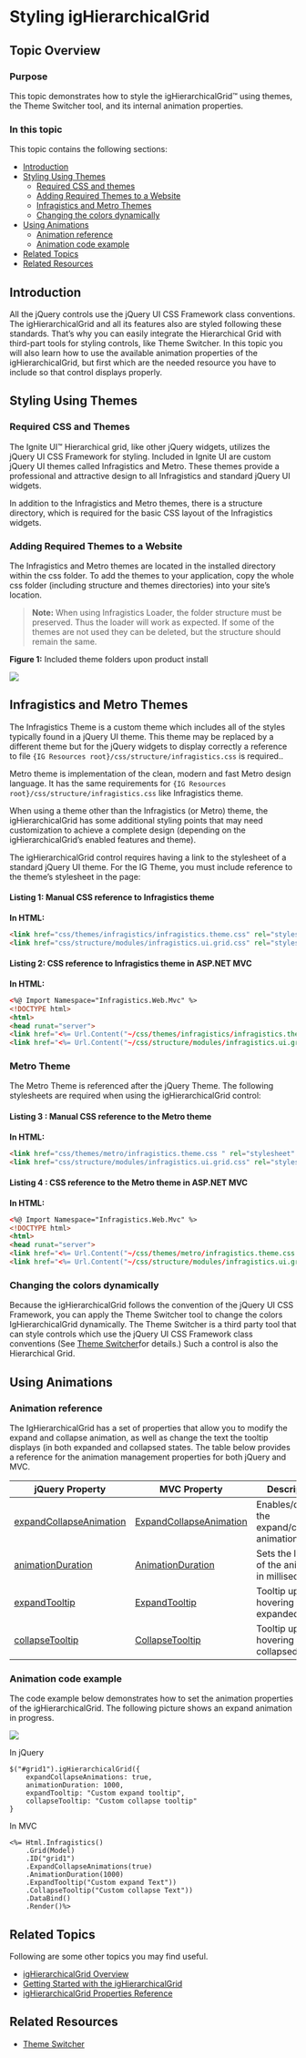 ﻿<!--
|metadata|
{
    "fileName": "ighierarchicalgrid-styling-and-theming",
    "controlName": "igHierarchicalGrid",
    "tags": ["Grids","Styling","Theming"]
}
|metadata|
-->

# Styling igHierarchicalGrid

## Topic Overview
### Purpose
This topic demonstrates how to style the igHierarchicalGrid™ using themes, the Theme Switcher tool, and its internal animation properties.

### In this topic

This topic contains the following sections:

-   [Introduction](#introduction)
-   [Styling Using Themes](#styling_using_themes)
    -   [Required CSS and themes](#required_css)
    -   [Adding Required Themes to a Website](#adding_required_themes)
    -   [Infragistics and Metro Themes](#ig_theme)
    -   [Changing the colors dynamically](#changing_the_colors_dynamically)
-   [Using Animations](#using_animations)
    -   [Animation reference](#animation_reference)
    -   [Animation code example](#animation_code_example)
-   [Related Topics](#related_topics)
-   [Related Resources](#related_resources)

## <a id="introduction"></a> Introduction
All the jQuery controls use the jQuery UI CSS Framework class conventions. The igHierarchicalGrid and all its features also are styled following these standards. That’s why you can easily integrate the Hierarchical Grid with third-part tools for styling controls, like Theme Switcher. In this topic you will also learn how to use the available animation properties of the igHierarchicalGrid, but first which are the needed resource you have to include so that control displays properly.

## <a id="styling_using_themes"></a> Styling Using Themes 
### <a id="required_css"></a> Required CSS and Themes 

The Ignite UI™ Hierarchical grid, like other jQuery widgets, utilizes the jQuery UI CSS Framework for styling. Included in Ignite UI are custom jQuery UI themes called Infragistics and Metro. These themes provide a professional and attractive design to all Infragistics and standard jQuery UI widgets.

In addition to the Infragistics and Metro themes, there is a structure directory, which is required for the basic CSS layout of the Infragistics widgets.

### <a id="adding_required_themes"></a> Adding Required Themes to a Website 

The Infragistics and Metro themes are located in the installed directory within the css folder. To add the themes to your application, copy the whole css folder (including structure and themes directories) into your site’s location.

> **Note:** When using Infragistics Loader, the folder structure must be preserved. Thus the loader will work as expected. If some of the themes are not used they can be deleted, but the structure should remain the same.

**Figure 1:** Included theme folders upon product install

![](../../images/images/jQuery_Grid_Styling_and_Theming_2011.2_1.png)

## <a id="ig_theme"></a> Infragistics and Metro Themes 

The Infragistics Theme is a custom theme which includes all of the styles typically found in a jQuery UI theme. This theme may be replaced by a different theme but for the jQuery widgets to display correctly a reference to file `{IG Resources root}/css/structure/infragistics.css` is required..

Metro theme is implementation of the clean, modern and fast Metro design language. It has the same requirements for `{IG Resources root}/css/structure/infragistics.css` like Infragistics theme.

When using a theme other than the Infragistics (or Metro) theme, the igHierarchicalGrid has some additional styling points that may need customization to achieve a complete design (depending on the igHierarchicalGrid’s enabled features and theme).

The igHierarchicalGrid control requires having a link to the stylesheet of a standard jQuery UI theme. For the IG Theme, you must include reference to the theme’s stylesheet in the page:

#### Listing 1: Manual CSS reference to Infragistics theme

**In HTML:**

```html
<link href="css/themes/infragistics/infragistics.theme.css" rel="stylesheet" type="text/css" />
<link href="css/structure/modules/infragistics.ui.grid.css" rel="stylesheet" type="text/css" />
```

#### Listing 2: CSS reference to Infragistics theme in ASP.NET MVC

**In HTML:**

```html
<%@ Import Namespace="Infragistics.Web.Mvc" %>
<!DOCTYPE html>
<html>
<head runat="server">
<link href="<%= Url.Content("~/css/themes/infragistics/infragistics.theme.css") %>” rel="stylesheet" type="text/css" />
<link href="<%= Url.Content("~/css/structure/modules/infragistics.ui.grid.css") %>” rel="stylesheet" type="text/css" />
```

### Metro Theme

The Metro Theme is referenced after the jQuery Theme. The following stylesheets are required when using the igHierarchicalGrid control:

#### Listing 3 : Manual CSS reference to the Metro theme

**In HTML:**

```html
<link href="css/themes/metro/infragistics.theme.css " rel="stylesheet" type="text/css" />
<link href="css/structure/modules/infragistics.ui.grid.css" rel="stylesheet" type="text/css" />
```

#### Listing 4 : CSS reference to the Metro theme in ASP.NET MVC

**In HTML:**

```html
<%@ Import Namespace="Infragistics.Web.Mvc" %>
<!DOCTYPE html>
<html>
<head runat="server">
<link href="<%= Url.Content("~/css/themes/metro/infragistics.theme.css ") %>” rel="stylesheet"  type="text/css" />
<link href="<%= Url.Content("~/css/structure/modules/infragistics.ui.grid.css") %>” rel="stylesheet" type="text/css" />
```

### <a id="changing_the_colors_dynamically"></a> Changing the colors dynamically 

Because the igHierarchicalGrid follows the convention of the jQuery UI CSS Framework, you can apply the Theme Switcher tool to change the colors IgHierarchicalGrid dynamically. The Theme Switcher is a third party tool that can style controls which use the jQuery UI CSS Framework class conventions (See [Theme Switcher](http://docs.jquery.com/UI/Theming/ThemeSwitcher)for details.) Such a control is also the Hierarchical Grid.



## <a id="using_animations"></a> Using Animations 
### <a id="animation_reference"></a> Animation reference 

The IgHierarchicalGrid has a set of properties that allow you to modify the expand and collapse animation, as well as change the text the tooltip displays (in both expanded and collapsed states. The table below provides a reference for the animation management properties for both jQuery and MVC.



jQuery Property | MVC Property | Description
---|---|---
[expandCollapseAnimation](%%jQueryApiUrl%%/ui.ighierarchicalgrid#options:expandCollapseAnimations) | [ExpandCollapseAnimation](Infragistics.Web.Mvc~Infragistics.Web.Mvc.GridModel~ExpandCollapseAnimations.html) | Enables/disables the expand/collapse animation.
[animationDuration](%%jQueryApiUrl%%/ui.ighierarchicalgrid#options:animationDuration) | [AnimationDuration](Infragistics.Web.Mvc~Infragistics.Web.Mvc.GridModel~AnimationDuration.html) | Sets the length of the animation in milliseconds.
[expandTooltip](%%jQueryApiUrl%%/ui.ighierarchicalgrid#options:expandTooltip) | [ExpandTooltip](Infragistics.Web.Mvc~Infragistics.Web.Mvc.GridModel~ExpandTooltip.html) | Tooltip upon hovering over an expanded cell.
[collapseTooltip](%%jQueryApiUrl%%/ui.ighierarchicalgrid#options:collapseTooltip) | [CollapseTooltip](Infragistics.Web.Mvc~Infragistics.Web.Mvc.GridModel~CollapseTooltip.html) | Tooltip upon hovering over an collapsed cell.



### <a id="animation_code_example"></a> Animation code example 

The code example below demonstrates how to set the animation properties of the igHierarchicalGrid. The following picture shows an expand animation in progress.



![](images/igHierarchicalGrid_Styling_and_Theming_01.png)


In jQuery

```
$("#grid1").igHierarchicalGrid({
    expandCollapseAnimations: true,
    animationDuration: 1000,
    expandTooltip: "Custom expand tooltip",
    collapseTooltip: "Custom collapse tooltip"
}

```

In MVC

```
<%= Html.Infragistics()
    .Grid(Model)
    .ID("grid1")
    .ExpandCollapseAnimations(true)
    .AnimationDuration(1000)
    .ExpandTooltip("Custom expand Text"))
    .CollapseTooltip("Custom collapse Text"))
    .DataBind()
    .Render()%>
```

## <a id="related_topics"></a> Related Topics 
Following are some other topics you may find useful.

-   [igHierarchicalGrid Overview](igHierarchicalGrid-Overview.html)
-   [Getting Started with the igHierarchicalGrid](igHierarchicalGrid-Initializing.html)
-   [igHierarchicalGrid Properties Reference](%%jQueryApiUrl%%/ui.ighierarchicalgrid#options)

## <a id="related_resources"></a> Related Resources 
-   [Theme Switcher](http://docs.jquery.com/UI/Theming/ThemeSwitcher)